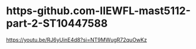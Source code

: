 # https-github.com-IIEWFL-mast5112-part-2-ST10447588
https://youtu.be/RJ6yUinE4d8?si=NT9MWugR72quOwKz

